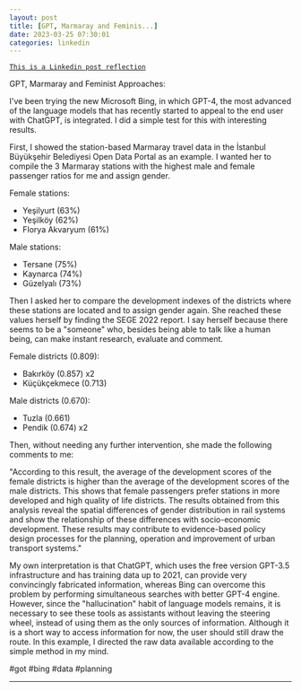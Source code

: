 ```yaml
---
layout: post
title: [GPT, Marmaray and Feminis...]
date: 2023-03-25 07:30:01
categories: linkedin
---
```


[`This is a Linkedin post reflection`](https://www.linkedin.com/feed/update/urn:li:activity:7045295746408955904)

GPT, Marmaray and Feminist Approaches:

I've been trying the new Microsoft Bing, in which GPT-4, the most advanced of the language models that has recently started to appeal to the end user with ChatGPT, is integrated. I did a simple test for this with interesting results.

First, I showed the station-based Marmaray travel data in the İstanbul Büyükşehir Belediyesi Open Data Portal as an example. I wanted her to compile the 3 Marmaray stations with the highest male and female passenger ratios for me and assign gender.

 Female stations:
 * Yeşilyurt (63%)
 * Yeşilköy (62%)
 * Florya Akvaryum (61%)

 Male stations:
 * Tersane (75%)
 * Kaynarca (74%)
 * Güzelyalı (73%)

Then I asked her to compare the development indexes of the districts where these stations are located and to assign gender again. She reached these values ​​herself by finding the SEGE 2022 report. I say herself because there seems to be a "someone" who, besides being able to talk like a human being, can make instant research, evaluate and comment.

Female districts (0.809):
 * Bakırköy (0.857) x2
 * Küçükçekmece (0.713)

Male districts (0.670):
 * Tuzla (0.661)
 * Pendik (0.674) x2

Then, without needing any further intervention, she made the following comments to me:

"According to this result, the average of the development scores of the female districts is higher than the average of the development scores of the male districts. This shows that female passengers prefer stations in more developed and high quality of life districts. The results obtained from this analysis reveal the spatial differences of gender distribution in rail systems and show the relationship of these differences with socio-economic development. These results may contribute to evidence-based policy design processes for the planning, operation and improvement of urban transport systems."

My own interpretation is that ChatGPT, which uses the free version GPT-3.5 infrastructure and has training data up to 2021, can provide very convincingly fabricated information, whereas Bing can overcome this problem by performing simultaneous searches with better GPT-4 engine. However, since the "hallucination" habit of language models remains, it is necessary to see these tools as assistants without leaving the steering wheel, instead of using them as the only sources of information.  Although it is a short way to access information for now, the user should still draw the route. In this example, I directed the raw data available according to the simple method in my mind.

 #got #bing #data #planning

<hr>
<div class="row mt-3">


</div>
